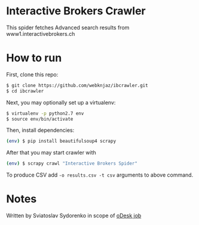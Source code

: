 Interactive Brokers Crawler
===========================
This spider fetches Advanced search results from www1.interactivebrokers.ch

How to run
===========================
First, clone this repo:
```sh
$ git clone https://github.com/webknjaz/ibcrawler.git
$ cd ibcrawler
```
Next, you may optionally set up a virtualenv:
```sh
$ virtualenv -p python2.7 env
$ source env/bin/activate
```
Then, install dependencies:
```sh
(env) $ pip install beautifulsoup4 scrapy
```
After that you may start crawler with
```sh
(env) $ scrapy crawl "Interactive Brokers Spider"
```
To produce CSV add `-o results.csv -t csv` arguments to above command.

Notes
===========================
Written by Sviatoslav Sydorenko in scope of [oDesk job](https://www.odesk.com/jobs/Teach-how-scrape-particular-page_~018c1c67167e293654)

